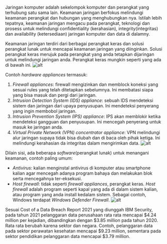 Jaringan komputer adalah sekelompok komputer dan perangkat yang terhubung satu sama lain.
Keamanan jaringan berfokus melindungi keamanan perangkat dan hubungan yang menghubungkan nya.
Istilah lebih tepatnya, keamanan jaringan mengacu pada perangkat, teknologi dan prosess untuk melindungi confidentiality (kerahasian), integrity(integritas) dan availability (ketersediaan) jaringan komputer dan data di dalamny.

Keamanan jaringan terdiri dari berbagai perangkat keras dan solusi perangkat lunak untuk mencapai keamanan jaringan yang diinginkan. Solusi perangkat keras merujuk pada perangkat yang anda tetapkan dijaringan untuk melindungi jaringan anda.
Perangkat keras mungkin seperti yang ada di bawah ini.
![alt](https://raw.githubusercontent.com/yingcrackerhades/cybersec-module/main/Introduction%20Cyber%20Security/RedTeam/Network%20Security/Image/5a7527aeef27ad74320defaf1bae8d6d.png)

Contoh *hardware appliances* termasuk:
1. *Firewall appliances*: firewall mengizinkan dan memblock koneksi yang sesuai rules yang telah ditetapkan sebelumnya. Ini membatasi siapa yang bisa masuk dan pergi dari jaringan.
2. *Intrusion Detection System (IDS) appliance*: sebuah IDS mendeteksi sistem dan jaringan dari upaya penyusupan. Ini mendeteksi penyerang yang ingin membobol jaringan.
3. *Intrusion Prevention System (IPS) appliance*: IPS akan memblokir ketika mendeteksi gangguan dan penyusupan. Ini mencegah penyerang untuk masuk ke jaringan anda.
4. *Virtual Private Network (VPN) concentrator appliance*: VPN melindungi alur jaringan supaya tidak bisa diubah dan di baca oleh pihak ketiga. Ini melindungi kerahasian da integritas dalam mengirimkan data.
![alt](https://raw.githubusercontent.com/yingcrackerhades/cybersec-module/main/Introduction%20Cyber%20Security/RedTeam/Network%20Security/Image/ab8ec75d3343f5d49c616f6b31840e49.png)

Dilain sisi, ada beberapa *software*(perangkat lunak) untuk menangani keamanan, contoh paling umum:
* *Antivirus*: kalian menginstal antivirus di komputer atau smartphone kalian agar mencegah adanya program bahaya dan melakukan blok serta mencegahnya ter-eksekusi.
* *Host firewall*: tidak seperti *firewall appliances*, perangkat keras. *Host firewall* adalah program seperti kapal yang ada di dalam sistem kalian, atau program yang anda install kedalam sistem. Sebagai contoh, Windows terdapat *Windows Defender Firewall*.
![alt](https://raw.githubusercontent.com/yingcrackerhades/cybersec-module/main/Introduction%20Cyber%20Security/RedTeam/Network%20Security/Image/e2ecef770b63d3af285688bb5e141bbc.png)

Sesuai Cost of a Data Breach Report 2021 yang diunggah IBM Security, pada tahun 2021 pelanggaran data perusahaan rata rata mencapai $4.24 million per kejadian, dibandingkan dengan $3.85 million pada tahun 2020. Rata rata berubah karena sektor dan negara.
Contoh, pelanggaran data pada sektor perawatan kesehatan mencapai $9.23 million, sementara pada sektor pendidikan pelanggaran data mencapai $3.79 million.
